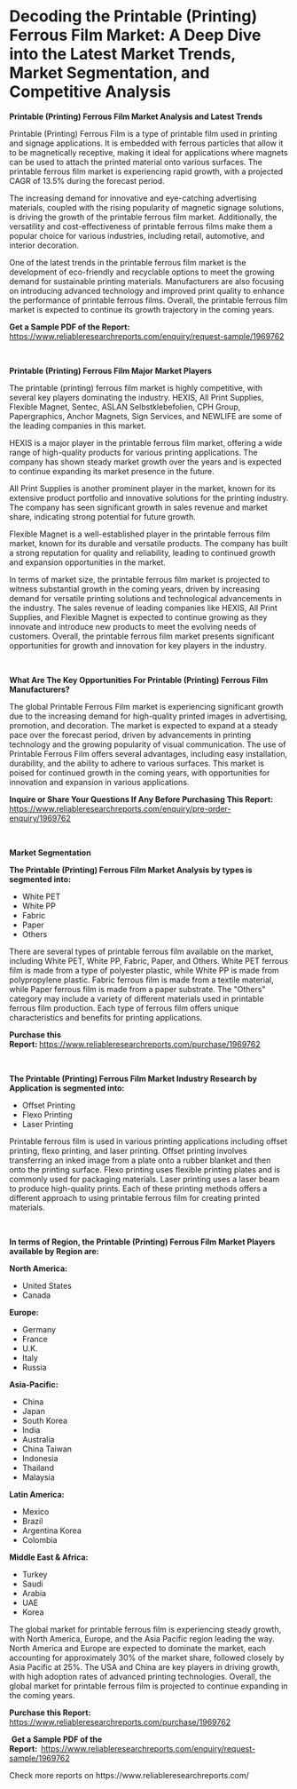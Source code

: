 <p><h1>Decoding the Printable (Printing) Ferrous Film Market: A Deep Dive into the Latest Market Trends, Market Segmentation, and Competitive Analysis</h1></p><p><strong>Printable (Printing) Ferrous Film Market Analysis and Latest Trends</strong></p>
<p><p>Printable (Printing) Ferrous Film is a type of printable film used in printing and signage applications. It is embedded with ferrous particles that allow it to be magnetically receptive, making it ideal for applications where magnets can be used to attach the printed material onto various surfaces. The printable ferrous film market is experiencing rapid growth, with a projected CAGR of 13.5% during the forecast period. </p><p>The increasing demand for innovative and eye-catching advertising materials, coupled with the rising popularity of magnetic signage solutions, is driving the growth of the printable ferrous film market. Additionally, the versatility and cost-effectiveness of printable ferrous films make them a popular choice for various industries, including retail, automotive, and interior decoration.</p><p>One of the latest trends in the printable ferrous film market is the development of eco-friendly and recyclable options to meet the growing demand for sustainable printing materials. Manufacturers are also focusing on introducing advanced technology and improved print quality to enhance the performance of printable ferrous films. Overall, the printable ferrous film market is expected to continue its growth trajectory in the coming years.</p></p>
<p><strong>Get a Sample PDF of the Report:&nbsp;</strong> <a href="https://www.reliableresearchreports.com/enquiry/request-sample/1969762">https://www.reliableresearchreports.com/enquiry/request-sample/1969762</a></p>
<p>&nbsp;</p>
<p><strong>Printable (Printing) Ferrous Film Major Market Players</strong></p>
<p><p>The printable (printing) ferrous film market is highly competitive, with several key players dominating the industry. HEXIS, All Print Supplies, Flexible Magnet, Sentec, ASLAN Selbstklebefolien, CPH Group, Papergraphics, Anchor Magnets, Sign Services, and NEWLIFE are some of the leading companies in this market.</p><p>HEXIS is a major player in the printable ferrous film market, offering a wide range of high-quality products for various printing applications. The company has shown steady market growth over the years and is expected to continue expanding its market presence in the future.</p><p>All Print Supplies is another prominent player in the market, known for its extensive product portfolio and innovative solutions for the printing industry. The company has seen significant growth in sales revenue and market share, indicating strong potential for future growth.</p><p>Flexible Magnet is a well-established player in the printable ferrous film market, known for its durable and versatile products. The company has built a strong reputation for quality and reliability, leading to continued growth and expansion opportunities in the market.</p><p>In terms of market size, the printable ferrous film market is projected to witness substantial growth in the coming years, driven by increasing demand for versatile printing solutions and technological advancements in the industry. The sales revenue of leading companies like HEXIS, All Print Supplies, and Flexible Magnet is expected to continue growing as they innovate and introduce new products to meet the evolving needs of customers. Overall, the printable ferrous film market presents significant opportunities for growth and innovation for key players in the industry.</p></p>
<p>&nbsp;</p>
<p><strong>What Are The Key Opportunities For Printable (Printing) Ferrous Film Manufacturers?</strong></p>
<p><p>The global Printable Ferrous Film market is experiencing significant growth due to the increasing demand for high-quality printed images in advertising, promotion, and decoration. The market is expected to expand at a steady pace over the forecast period, driven by advancements in printing technology and the growing popularity of visual communication. The use of Printable Ferrous Film offers several advantages, including easy installation, durability, and the ability to adhere to various surfaces. This market is poised for continued growth in the coming years, with opportunities for innovation and expansion in various applications.</p></p>
<p><strong>Inquire or Share Your Questions If Any Before Purchasing This Report:</strong> <a href="https://www.reliableresearchreports.com/enquiry/pre-order-enquiry/1969762">https://www.reliableresearchreports.com/enquiry/pre-order-enquiry/1969762</a></p>
<p>&nbsp;</p>
<p><strong>Market Segmentation</strong></p>
<p><strong>The Printable (Printing) Ferrous Film Market Analysis by types is segmented into:</strong></p>
<p><ul><li>White PET</li><li>White PP</li><li>Fabric</li><li>Paper</li><li>Others</li></ul></p>
<p><p>There are several types of printable ferrous film available on the market, including White PET, White PP, Fabric, Paper, and Others. White PET ferrous film is made from a type of polyester plastic, while White PP is made from polypropylene plastic. Fabric ferrous film is made from a textile material, while Paper ferrous film is made from a paper substrate. The "Others" category may include a variety of different materials used in printable ferrous film production. Each type of ferrous film offers unique characteristics and benefits for printing applications.</p></p>
<p><strong>Purchase this Report:&nbsp;</strong><a href="https://www.reliableresearchreports.com/purchase/1969762">https://www.reliableresearchreports.com/purchase/1969762</a></p>
<p>&nbsp;</p>
<p><strong>The Printable (Printing) Ferrous Film Market Industry Research by Application is segmented into:</strong></p>
<p><ul><li>Offset Printing</li><li>Flexo Printing</li><li>Laser Printing</li></ul></p>
<p><p>Printable ferrous film is used in various printing applications including offset printing, flexo printing, and laser printing. Offset printing involves transferring an inked image from a plate onto a rubber blanket and then onto the printing surface. Flexo printing uses flexible printing plates and is commonly used for packaging materials. Laser printing uses a laser beam to produce high-quality prints. Each of these printing methods offers a different approach to using printable ferrous film for creating printed materials.</p></p>
<p>&nbsp;</p>
<p><strong>In terms of Region, the Printable (Printing) Ferrous Film Market Players available by Region are:</strong></p>
<p>
    <p> <strong> North America: </strong>
        <ul>
            <li>United States</li>
            <li>Canada</li>
        </ul>
        </p> 
    <p> <strong> Europe: </strong>
        <ul>
            <li>Germany</li>
            <li>France</li>
            <li>U.K.</li>
            <li>Italy</li>
            <li>Russia</li>
        </ul>
        </p> 
    <p> <strong> Asia-Pacific: </strong>
        <ul>
            <li>China</li>
            <li>Japan</li>
            <li>South Korea</li>
            <li>India</li>
            <li>Australia</li>
            <li>China Taiwan</li>
            <li>Indonesia</li>
            <li>Thailand</li>
            <li>Malaysia</li>
        </ul>
        </p> 
    <p> <strong> Latin America: </strong>
        <ul>
            <li>Mexico</li>
            <li>Brazil</li>
            <li>Argentina Korea</li>
            <li>Colombia</li>
        </ul>
        </p> 
    <p> <strong> Middle East & Africa: </strong>
        <ul>
            <li>Turkey</li>
            <li>Saudi</li>
            <li>Arabia</li>
            <li>UAE</li>
            <li>Korea</li>
        </ul>
    </p>
    </p>
<p><p>The global market for printable ferrous film is experiencing steady growth, with North America, Europe, and the Asia Pacific region leading the way. North America and Europe are expected to dominate the market, each accounting for approximately 30% of the market share, followed closely by Asia Pacific at 25%. The USA and China are key players in driving growth, with high adoption rates of advanced printing technologies. Overall, the global market for printable ferrous film is projected to continue expanding in the coming years.</p></p>
<p><strong>Purchase this Report: </strong><a href="https://www.reliableresearchreports.com/purchase/1969762">https://www.reliableresearchreports.com/purchase/1969762</a></p>
<p>&nbsp;<strong>Get a Sample PDF of the Report:&nbsp;&nbsp;</strong><a href="https://www.reliableresearchreports.com/enquiry/request-sample/1969762">https://www.reliableresearchreports.com/enquiry/request-sample/1969762</a></p>
<p><strong></strong></p>
<p>Check more reports on https://www.reliableresearchreports.com/</p>